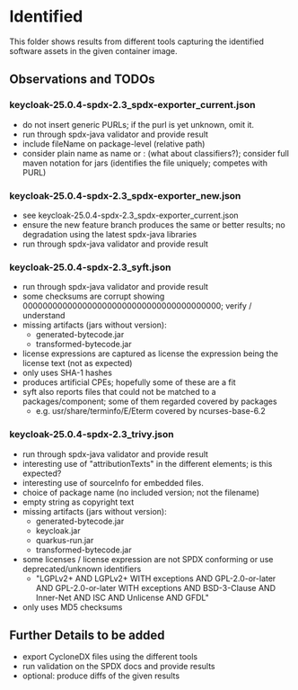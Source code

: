 # Identified

This folder shows results from different tools capturing the identified software assets in the given container image.

## Observations and TODOs

### keycloak-25.0.4-spdx-2.3_spdx-exporter_current.json
- do not insert generic PURLs; if the purl is yet unknown, omit it.
- run through spdx-java validator and provide result
- include fileName on package-level (relative path)
- consider plain name as name or <groupid>:<artifactId> (what about classifiers?); consider full maven notation for jars
  (identifies the file uniquely; competes with PURL)
 
### keycloak-25.0.4-spdx-2.3_spdx-exporter_new.json
- see keycloak-25.0.4-spdx-2.3_spdx-exporter_current.json
- ensure the new feature branch produces the same or better results; no degradation using the latest spdx-java libraries
- run through spdx-java validator and provide result

### keycloak-25.0.4-spdx-2.3_syft.json
- run through spdx-java validator and provide result
- some checksums are corrupt showing 0000000000000000000000000000000000000000; verify / understand
- missing artifacts (jars without version):
  - generated-bytecode.jar
  - transformed-bytecode.jar
- license expressions are captured as license the expression being the license text (not as expected)
- only uses SHA-1 hashes
- produces artificial CPEs; hopefully some of these are a fit
- syft also reports files that could not be matched to a packages/component; some of them regarded covered by packages
  - e.g. usr/share/terminfo/E/Eterm covered by ncurses-base-6.2

### keycloak-25.0.4-spdx-2.3_trivy.json
- run through spdx-java validator and provide result
- interesting use of "attributionTexts" in the different elements; is this expected?
- interesting use of sourceInfo for embedded files.
- choice of package name (no included version; not the filename)
- empty string as copyright text
- missing artifacts (jars without version):
    - generated-bytecode.jar
    - keycloak.jar
    - quarkus-run.jar
    - transformed-bytecode.jar
- some licenses / license expression are not SPDX conforming or use deprecated/unknown identifiers
  - "LGPLv2+ AND LGPLv2+ WITH exceptions AND GPL-2.0-or-later AND GPL-2.0-or-later WITH exceptions AND BSD-3-Clause AND Inner-Net AND ISC AND Unlicense AND GFDL"
- only uses MD5 checksums

## Further Details to be added
- export CycloneDX files using the different tools
- run validation on the SPDX docs and provide results
- optional: produce diffs of the given results